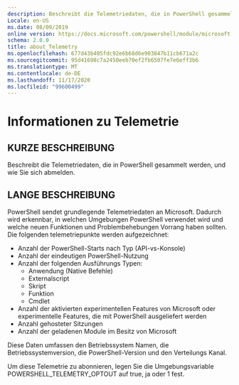 ```yaml
---
description: Beschreibt die Telemetriedaten, die in PowerShell gesammelt werden, und wie Sie sich abmelden.
Locale: en-US
ms.date: 08/09/2019
online version: https://docs.microsoft.com/powershell/module/microsoft.powershell.core/about/about_telemetry?view=powershell-7.2&WT.mc_id=ps-gethelp
schema: 2.0.0
title: about_Telemetry
ms.openlocfilehash: 677d43b405fdc92e6b68d6e903847b11cb671a2c
ms.sourcegitcommit: 95d41698c7a2450eeb70ef2fb6507fe7e6eff3b6
ms.translationtype: MT
ms.contentlocale: de-DE
ms.lasthandoff: 11/17/2020
ms.locfileid: "99600499"
---
```

# <a name="about-telemetry"></a>Informationen zu Telemetrie

## <a name="short-description"></a>KURZE BESCHREIBUNG

Beschreibt die Telemetriedaten, die in PowerShell gesammelt werden, und wie Sie sich abmelden.

## <a name="long-description"></a>LANGE BESCHREIBUNG

PowerShell sendet grundlegende Telemetriedaten an Microsoft.
Dadurch wird erkennbar, in welchen Umgebungen PowerShell verwendet wird und welche neuen Funktionen und Problembehebungen Vorrang haben sollten.
Die folgenden telemetriepunkte werden aufgezeichnet:

- Anzahl der PowerShell-Starts nach Typ (API-vs-Konsole)
- Anzahl der eindeutigen PowerShell-Nutzung
- Anzahl der folgenden Ausführungs Typen:
  - Anwendung (Native Befehle)
  - Externalscript
  - Skript
  - Funktion
  - Cmdlet
- Anzahl der aktivierten experimentellen Features von Microsoft oder experimentelle Features, die mit PowerShell ausgeliefert werden
- Anzahl gehosteter Sitzungen
- Anzahl der geladenen Module im Besitz von Microsoft

Diese Daten umfassen den Betriebssystem Namen, die Betriebssystemversion, die PowerShell-Version und den Verteilungs Kanal.

Um diese Telemetrie zu abonnieren, legen Sie die Umgebungsvariable POWERSHELL_TELEMETRY_OPTOUT auf true, ja oder 1 fest.

